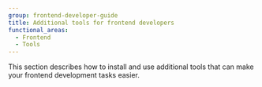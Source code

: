 ```yaml
---
group: frontend-developer-guide
title: Additional tools for frontend developers
functional_areas:
  - Frontend
  - Tools
---
```


This section describes how to install and use additional tools that can make your frontend development tasks easier.
